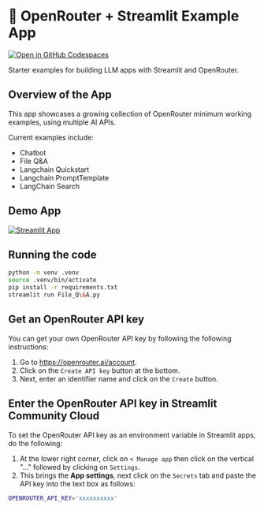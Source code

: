 # 🔀 OpenRouter + Streamlit Example App

[![Open in GitHub Codespaces](https://github.com/codespaces/badge.svg)](https://codespaces.new/alexanderatallah/openrouter-streamlit?quickstart=1)

Starter examples for building LLM apps with Streamlit and OpenRouter.

## Overview of the App

This app showcases a growing collection of OpenRouter minimum working examples, using multiple AI APIs.

Current examples include:

- Chatbot
- File Q&A
- Langchain Quickstart
- Langchain PromptTemplate
- LangChain Search

## Demo App

[![Streamlit App](https://static.streamlit.io/badges/streamlit_badge_black_white.svg)](https://llm-examples.streamlit.app/)

## Running the code

```bash
python -m venv .venv
source .venv/bin/activate
pip install -r requirements.txt
streamlit run File_Q\&A.py
```

## Get an OpenRouter API key

You can get your own OpenRouter API key by following the following instructions:

1. Go to https://openrouter.ai/account.
2. Click on the `Create API key` button at the bottom.
3. Next, enter an identifier name and click on the `Create` button.

## Enter the OpenRouter API key in Streamlit Community Cloud

To set the OpenRouter API key as an environment variable in Streamlit apps, do the following:

1. At the lower right corner, click on `< Manage app` then click on the vertical "..." followed by clicking on `Settings`.
2. This brings the **App settings**, next click on the `Secrets` tab and paste the API key into the text box as follows:

```sh
OPENROUTER_API_KEY='xxxxxxxxxx'
```
